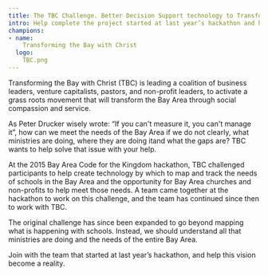 ```yaml
---
title: The TBC Challenge. Better Decision Support technology to Transform the Bay Area With Christ
intro: Help complete the project started at last year’s hackathon and help TBC measure, track, and show growth of the countless churches and faith organizations impacting the Bay Area.
champions:
- name:
    Transforming the Bay with Christ
  logo:
    TBC.png
---
```


Transforming the Bay with Christ (TBC) is leading a coalition of business leaders, venture capitalists, pastors, and non-profit leaders, to activate a grass roots movement that will transform the Bay Area through social compassion and service. 

As Peter Drucker wisely wrote: “If you can't measure it, you can't manage it”, how can we meet the needs of the Bay Area if we do not clearly, what ministries are doing, where they are doing itand what the gaps are? TBC wants to help solve that issue with your help.

At the 2015 Bay Area Code for the Kingdom hackathon, TBC challenged participants to help create technology by which to map and track the needs of schools in the Bay Area and the opportunity for Bay Area churches and non-profits to help meet those needs.  A team came together at the hackathon to work on this challenge, and the team has continued since then to work with TBC.

The original challenge has since been expanded to go beyond mapping what is happening with schools. Instead, we should  understand all that ministries are doing and the needs of the entire Bay Area.

Join with the team that started at last year’s hackathon, and help this vision become a reality. 


